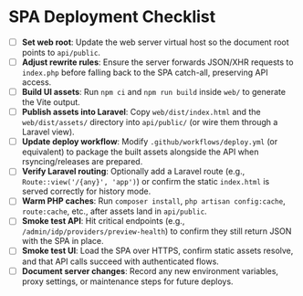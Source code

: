 # SPA Deployment Checklist

- [ ] **Set web root**: Update the web server virtual host so the document root points to `api/public`.
- [ ] **Adjust rewrite rules**: Ensure the server forwards JSON/XHR requests to `index.php` before falling back to the SPA catch-all, preserving API access.
- [ ] **Build UI assets**: Run `npm ci` and `npm run build` inside `web/` to generate the Vite output.
- [ ] **Publish assets into Laravel**: Copy `web/dist/index.html` and the `web/dist/assets/` directory into `api/public/` (or wire them through a Laravel view).
- [ ] **Update deploy workflow**: Modify `.github/workflows/deploy.yml` (or equivalent) to package the built assets alongside the API when rsyncing/releases are prepared.
- [ ] **Verify Laravel routing**: Optionally add a Laravel route (e.g., `Route::view('/{any}', 'app')`) or confirm the static `index.html` is served correctly for history mode.
- [ ] **Warm PHP caches**: Run `composer install`, `php artisan config:cache`, `route:cache`, etc., after assets land in `api/public`.
- [ ] **Smoke test API**: Hit critical endpoints (e.g., `/admin/idp/providers/preview-health`) to confirm they still return JSON with the SPA in place.
- [ ] **Smoke test UI**: Load the SPA over HTTPS, confirm static assets resolve, and that API calls succeed with authenticated flows.
- [ ] **Document server changes**: Record any new environment variables, proxy settings, or maintenance steps for future deploys.

